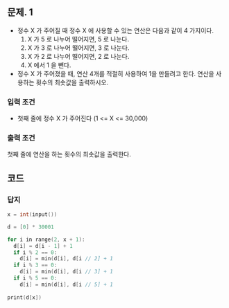 문제. 1
-----
- 정수 X 가 주어질 때 정수 X 에 사용할 수 있는 연산은 다음과 같이 4 가지이다.
  1. X 가 5 로 나누어 떨어지면, 5 로 나눈다.
  2. X 가 3 로 나누어 떨어지면, 3 로 나눈다.
  3. X 가 2 로 나누어 떨어지면, 2 로 나눈다.
  4. X 에서 1 을 뺀다.
- 정수 X 가 주어졌을 때, 연산 4개를 적절히 사용하여 1을 만들려고 한다. 연산을 사용하는 횟수의 최솟값을 출력하시오.

### 입력 조건
- 첫째 줄에 정수 X 가 주어진다 (1 <= X <= 30,000)

### 출력 조건
첫째 줄에 연산을 하는 횟수의 최솟값을 출력한다.

코드
-----
### 답지
```C
x = int(input())

d = [0] * 30001

for i in range(2, x + 1):
  d[i] = d[i - 1] + 1
  if i % 2 == 0:
    d[i] = min(d[i], d[i // 2] + 1
  if i % 3 == 0:
    d[i] = min(d[i], d[i // 3] + 1
  if i % 5 == 0:
    d[i] = min(d[i], d[i // 5] + 1
    
print(d[x])    
```
